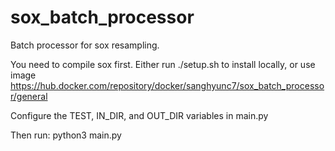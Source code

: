 # sox_batch_processor
Batch processor for sox resampling.

You need to compile sox first.
Either run ./setup.sh to install locally,
or use image https://hub.docker.com/repository/docker/sanghyunc7/sox_batch_processor/general




Configure the TEST, IN_DIR, and OUT_DIR variables in main.py

Then run:
python3 main.py

